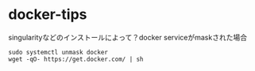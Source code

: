 # docker-tips

singularityなどのインストールによって？docker serviceがmaskされた場合

```
sudo systemctl unmask docker
wget -qO- https://get.docker.com/ | sh
```
